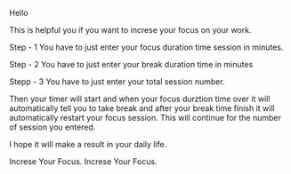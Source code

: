 Hello

This is helpful you if you want to increse your focus on your  work.

Step - 1
You have to just enter your focus duration time session in minutes.

Step - 2
You have to just enter your break duration time in minutes

Stepp - 3
You have to just enter your total session number. 

Then your timer  will start and when your focus  durztion time over it will automatically tell you to take break and after your break time finish it will automatically restart your focus session.
This will continue for  the number of session  you entered.

I hope it will make a result in your daily life.

Increse Your Focus.
Increse Your Focus.

